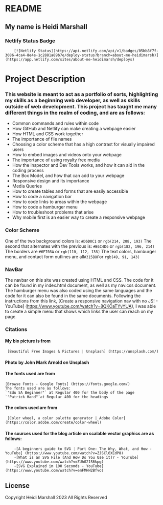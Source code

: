 # README

## My name is Heidi Marshall

### Netlify Status Badge

        [![Netlify Status](https://api.netlify.com/api/v1/badges/05bb8f7f-3086-4ca4-8e4e-1c2881a89b7e/deploy-status?branch=about-me-heidimarsh)](https://app.netlify.com/sites/about-me-heidimarsh/deploys)

# Project Description
### This website is meant to act as a portfolio of sorts, highlighting my skills as a beginning web developer, as well as skills outside of web development. This project has taught me many different things in the realm of coding, and are as follows:

-	Common commands and rules within code
-	How GitHub and Netlify can make creating a webpage easier
-	How HTML and CSS work together
-	The importance of file names
-	Choosing a color scheme that has a high contrast for visually impaired users
-	How to embed images and videos onto your webpage
-	The importance of using royalty free media
-	How the Inspector and Dev Tools works, and how it can aid in the coding process
-	The Box Model, and how that can add to your webpage
-	Responsive design and its importance
-	Media Queries
-	How to create tables and forms that are easily accessible
-	How to code a navigation bar
-	How to code links to areas within the webpage
-	How to code a hamburger menu
-	How to troubleshoot problems that arise
-	Why mobile first is an easier way to create a responsive webpage

### Color Scheme

 One of the two background colors is: `#D6D0C1` or `rgb(214, 208, 193)` 
 The second that alternates with the previous is: `#B6C4D6` or `rgb(182, 196, 214)`
 The borders are `#6E708A` or `rgb(110, 112, 138)` 
 The text colors, hamburger menu, and contact form outlines are all`#315B8F`or `rgb(49, 91, 143)`


### NavBar

The navbar on this site was created using HTML and CSS. The code for it can be found in my index.html document, as well as my nav.css document. The hamburger menu was also coded using the same languages and the code for it can also be found in the same documents. Following the instructions from this link, [Create a responsive navigation nav with no JS! - YouTube] (https://www.youtube.com/watch?v=8QKOaTYvYUA), I was able to create a simple menu that shows which links the user can reach on my page.
 
### Citations

#### My bio picture is from
     [Beautiful Free Images & Pictures | Unsplash] (https://unsplash.com/)

#### Photo by John Mark Arnold on Unsplash 

#### The fonts used are from 
    [Browse Fonts - Google Fonts] (https://fonts.google.com/)
    The fonts used are as follows:
    `"Edu SA Beginner"` at Regular 400 for the body of the page
    `"Patrick Hand"`at Regular 400 for the headings

#### The colors used are from 
     [Color wheel, a color palette generator | Adobe Color] (https://color.adobe.com/create/color-wheel)

#### The sources used for the blog article on scalable vector graphics are as follows:
        -[A beginners guide to SVG | Part One: The Why, What, and How - YouTube] (https://www.youtube.com/watch?v=ZJSCl6XEdP8)
        -[What is an SVG File (And How Do You Use it)? - YouTube] (https://www.youtube.com/watch?v=ZUh021S6kpg)
        -[SVG Explained in 100 Seconds - YouTube] (https://www.youtube.com/watch?v=emFMHH2Bfvo)


## License 

Copyright Heidi Marshall 2023 All Rights Reserved